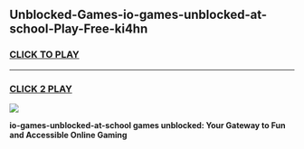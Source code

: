 
## Unblocked-Games-io-games-unblocked-at-school-Play-Free-ki4hn
<h3>
<a href="https://premium76.site?title=io-games-unblocked-at-school&ref=17A">CLICK TO PLAY</a></h3>
<hr>

<h3>
<a href="https://premium76.site?title=io-games-unblocked-at-school&ref=17A">CLICK 2 PLAY</a>
  
</h3>

<a href="https://premium76.site?title=io-games-unblocked-at-school&ref=17A"><img src="https://clearcache.store/games.png"></a>


**io-games-unblocked-at-school games unblocked: Your Gateway to Fun and Accessible Online Gaming**
